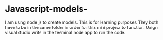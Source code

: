 # Javascript-models-
I am using node js to create models. This is for learning purposes They both have to be in the same folder in order for this mini projecr to function. Usign visual studio write in the teeminal node app to run the code. 

